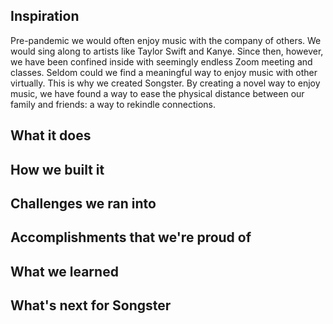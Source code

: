 ## Inspiration
Pre-pandemic we would often enjoy music with the company of others. We would sing along to artists like Taylor Swift and Kanye. Since then, however, we have been confined inside with seemingly endless Zoom meeting and classes. Seldom could we find a meaningful way to enjoy music with other virtually. This is why we created Songster. By creating a novel way to enjoy music, we have found a way to ease the physical distance between our family and friends: a way to rekindle connections. 

## What it does

## How we built it

## Challenges we ran into

## Accomplishments that we're proud of

## What we learned

## What's next for Songster
